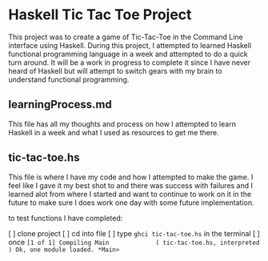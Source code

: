 # Haskell Tic Tac Toe Project

This project was to create a game of Tic-Tac-Toe in the Command Line interface using Haskell.
During this project, I attempted to learned Haskell functional programming language in a week and attempted to do a quick turn around. It will be a work in progress to complete it since I have never heard of Haskell but will attempt to switch gears with my brain to understand functional programming.

## learningProcess.md
This file has all my thoughts and process on how I attempted to learn Haskell in a week and what I used as resources to get me there.

## tic-tac-toe.hs
This file is where I have my code and how I attempted to make the game. I feel like I gave it my best shot to and there was success with failures and I learned alot from where I started and want to continue to work on it in the future to make sure I does work one day with some future implementation.

to test functions I have completed:

[ ] clone project
[ ] cd into file
[ ] type ```ghci tic-tac-toe.hs``` in the terminal
[ ] once ```[1 of 1] Compiling Main             ( tic-tac-toe.hs, interpreted )
Ok, one module loaded.
*Main> ```
